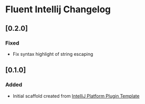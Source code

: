 <!-- Keep a Changelog guide -> https://keepachangelog.com -->

# Fluent Intellij Changelog

## [0.2.0]
### Fixed
- Fix syntax highlight of string escaping

## [0.1.0]
### Added
- Initial scaffold created from [IntelliJ Platform Plugin Template](https://github.com/JetBrains/intellij-platform-plugin-template)
